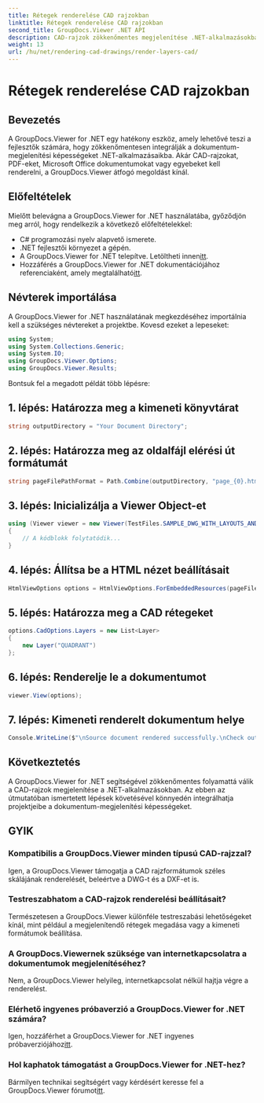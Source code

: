 ```yaml
---
title: Rétegek renderelése CAD rajzokban
linktitle: Rétegek renderelése CAD rajzokban
second_title: GroupDocs.Viewer .NET API
description: CAD-rajzok zökkenőmentes megjelenítése .NET-alkalmazásokban a GroupDocs.Viewer for .NET segítségével. Fedezze fel a megjelenítési lehetőségeket, szabja testre a rétegeket és sok mást.
weight: 13
url: /hu/net/rendering-cad-drawings/render-layers-cad/
---
```


# Rétegek renderelése CAD rajzokban

## Bevezetés
A GroupDocs.Viewer for .NET egy hatékony eszköz, amely lehetővé teszi a fejlesztők számára, hogy zökkenőmentesen integrálják a dokumentum-megjelenítési képességeket .NET-alkalmazásaikba. Akár CAD-rajzokat, PDF-eket, Microsoft Office dokumentumokat vagy egyebeket kell renderelni, a GroupDocs.Viewer átfogó megoldást kínál.
## Előfeltételek
Mielőtt belevágna a GroupDocs.Viewer for .NET használatába, győződjön meg arról, hogy rendelkezik a következő előfeltételekkel:
- C# programozási nyelv alapvető ismerete.
- .NET fejlesztői környezet a gépén.
-  A GroupDocs.Viewer for .NET telepítve. Letöltheti innen[itt](https://releases.groupdocs.com/viewer/net/).
-  Hozzáférés a GroupDocs.Viewer for .NET dokumentációjához referenciaként, amely megtalálható[itt](https://tutorials.groupdocs.com/viewer/net/).

## Névterek importálása
A GroupDocs.Viewer for .NET használatának megkezdéséhez importálnia kell a szükséges névtereket a projektbe. Kovesd ezeket a lepeseket:

```csharp
using System;
using System.Collections.Generic;
using System.IO;
using GroupDocs.Viewer.Options;
using GroupDocs.Viewer.Results;
```

Bontsuk fel a megadott példát több lépésre:
## 1. lépés: Határozza meg a kimeneti könyvtárat
```csharp
string outputDirectory = "Your Document Directory";
```
## 2. lépés: Határozza meg az oldalfájl elérési út formátumát
```csharp
string pageFilePathFormat = Path.Combine(outputDirectory, "page_{0}.html");
```
## 3. lépés: Inicializálja a Viewer Object-et
```csharp
using (Viewer viewer = new Viewer(TestFiles.SAMPLE_DWG_WITH_LAYOUTS_AND_LAYERS))
{
    // A kódblokk folytatódik...
}
```
## 4. lépés: Állítsa be a HTML nézet beállításait
```csharp
HtmlViewOptions options = HtmlViewOptions.ForEmbeddedResources(pageFilePathFormat);
```
## 5. lépés: Határozza meg a CAD rétegeket
```csharp
options.CadOptions.Layers = new List<Layer>
{
    new Layer("QUADRANT")
};
```
## 6. lépés: Renderelje le a dokumentumot
```csharp
viewer.View(options);
```
## 7. lépés: Kimeneti renderelt dokumentum helye
```csharp
Console.WriteLine($"\nSource document rendered successfully.\nCheck output in {outputDirectory}.");
```

## Következtetés
A GroupDocs.Viewer for .NET segítségével zökkenőmentes folyamattá válik a CAD-rajzok megjelenítése a .NET-alkalmazásokban. Az ebben az útmutatóban ismertetett lépések követésével könnyedén integrálhatja projektjeibe a dokumentum-megjelenítési képességeket.
## GYIK
### Kompatibilis a GroupDocs.Viewer minden típusú CAD-rajzzal?
Igen, a GroupDocs.Viewer támogatja a CAD rajzformátumok széles skálájának renderelését, beleértve a DWG-t és a DXF-et is.
### Testreszabhatom a CAD-rajzok renderelési beállításait?
Természetesen a GroupDocs.Viewer különféle testreszabási lehetőségeket kínál, mint például a megjelenítendő rétegek megadása vagy a kimeneti formátumok beállítása.
### A GroupDocs.Viewernek szüksége van internetkapcsolatra a dokumentumok megjelenítéséhez?
Nem, a GroupDocs.Viewer helyileg, internetkapcsolat nélkül hajtja végre a renderelést.
### Elérhető ingyenes próbaverzió a GroupDocs.Viewer for .NET számára?
 Igen, hozzáférhet a GroupDocs.Viewer for .NET ingyenes próbaverziójához[itt](https://releases.groupdocs.com/).
### Hol kaphatok támogatást a GroupDocs.Viewer for .NET-hez?
 Bármilyen technikai segítségért vagy kérdésért keresse fel a GroupDocs.Viewer fórumot[itt](https://forum.groupdocs.com/c/viewer/9).